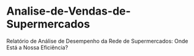 # Analise-de-Vendas-de-Supermercados
Relatório de Análise de Desempenho da Rede de Supermercados: Onde Está a Nossa Eficiência?

